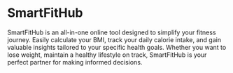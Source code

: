 # SmartFitHub
SmartFitHub is an all-in-one online tool designed to simplify your fitness journey. Easily calculate your BMI, track your daily calorie intake, and gain valuable insights tailored to your specific health goals. Whether you want to lose weight, maintain a healthy lifestyle on track, SmartFitHub is your perfect partner for making informed decisions.
